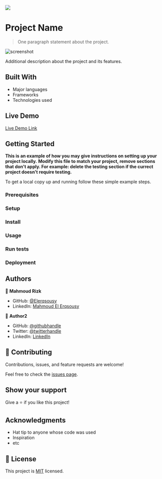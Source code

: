 ![](https://img.shields.io/badge/Microverse-blueviolet)

# Project Name

> One paragraph statement about the project.

![screenshot](./app_screenshot.png)

Additional description about the project and its features.

## Built With

- Major languages
- Frameworks
- Technologies used

## Live Demo

[Live Demo Link](https://livedemo.com)


## Getting Started

**This is an example of how you may give instructions on setting up your project locally.**
**Modify this file to match your project, remove sections that don't apply. For example: delete the testing section if the currect project doesn't require testing.**


To get a local copy up and running follow these simple example steps.

### Prerequisites

### Setup

### Install

### Usage

### Run tests

### Deployment



## Authors

👤 **Mahmoud Rizk**

- GitHub: [@Elerqsousy](https://github.com/Elerqsousy)
- LinkedIn: [Mahmoud El Erqsousy](https://www.linkedin.com/in/mahmoud-rizk/)

👤 **Author2**

- GitHub: [@githubhandle](https://github.com/githubhandle)
- Twitter: [@twitterhandle](https://twitter.com/twitterhandle)
- LinkedIn: [LinkedIn](https://linkedin.com/in/linkedinhandle)

## 🤝 Contributing

Contributions, issues, and feature requests are welcome!

Feel free to check the [issues page](../../issues/).

## Show your support

Give a ⭐️ if you like this project!

## Acknowledgments

- Hat tip to anyone whose code was used
- Inspiration
- etc

## 📝 License

This project is [MIT](./MIT.md) licensed.
